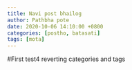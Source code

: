 ```yaml
---
title: Navi post bhailog
author: Pathbha pote
date: 2020-10-06 14:10:00 +0800
categories: [postho, batasati]
tags: [mota]
---
```


#First test4 
reverting categories and tags